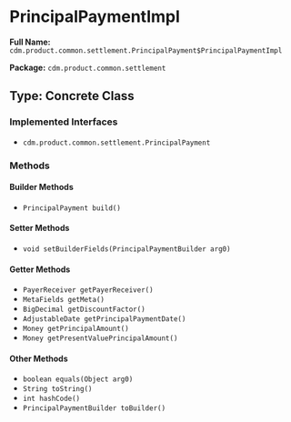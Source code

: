 # PrincipalPaymentImpl

**Full Name:** `cdm.product.common.settlement.PrincipalPayment$PrincipalPaymentImpl`

**Package:** `cdm.product.common.settlement`

## Type: Concrete Class

### Implemented Interfaces

- `cdm.product.common.settlement.PrincipalPayment`

### Methods

#### Builder Methods

- `PrincipalPayment build()`

#### Setter Methods

- `void setBuilderFields(PrincipalPaymentBuilder arg0)`

#### Getter Methods

- `PayerReceiver getPayerReceiver()`
- `MetaFields getMeta()`
- `BigDecimal getDiscountFactor()`
- `AdjustableDate getPrincipalPaymentDate()`
- `Money getPrincipalAmount()`
- `Money getPresentValuePrincipalAmount()`

#### Other Methods

- `boolean equals(Object arg0)`
- `String toString()`
- `int hashCode()`
- `PrincipalPaymentBuilder toBuilder()`

